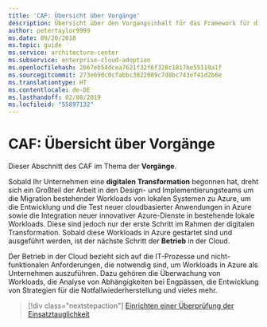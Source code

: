 ```yaml
---
title: 'CAF: Übersicht über Vorgänge'
description: Übersicht über den Vorgangsinhalt für das Framework für die Einführung der Microsoft Cloud (Microsoft Cloud Adoption Framework)
author: petertaylor9999
ms.date: 09/20/2018
ms.topic: guide
ms.service: architecture-center
ms.subservice: enterprise-cloud-adoption
ms.openlocfilehash: 2667eb54dcea7621f32f6f328c1817be55119a1f
ms.sourcegitcommit: 273e690c0cfabbc3822089c7d8bc743ef41d2b6e
ms.translationtype: HT
ms.contentlocale: de-DE
ms.lasthandoff: 02/08/2019
ms.locfileid: "55897132"
---
```

# <a name="caf-operations-overview"></a>CAF: Übersicht über Vorgänge

Dieser Abschnitt des CAF im Thema der **Vorgänge**.

Sobald Ihr Unternehmen eine **digitalen Transformation** begonnen hat, dreht sich ein Großteil der Arbeit in den Design- und Implementierungsteams um die Migration bestehender Workloads von lokalen Systemen zu Azure, um die Entwicklung und die Test neuer cloudbasierter Anwendungen in Azure sowie die Integration neuer innovativer Azure-Dienste in bestehende lokale Workloads. Diese sind jedoch nur der erste Schritt im Rahmen der digitalen Transformation. Sobald diese Workloads in Azure gestartet sind und ausgeführt werden, ist der nächste Schritt der **Betrieb** in der Cloud.

Der Betrieb in der Cloud bezieht sich auf die IT-Prozesse und nicht-funktionalen Anforderungen, die notwendig sind, um Workloads in Azure als Unternehmen auszuführen. Dazu gehören die Überwachung von Workloads, die Analyse von Abhängigkeiten bei Engpässen, die Entwicklung von Strategien für die Notfallwiederherstellung und vieles mehr.

> [!div class="nextstepaction"]
> [Einrichten einer Überprüfung der Einsatztauglichkeit](operational-fitness-review.md)
